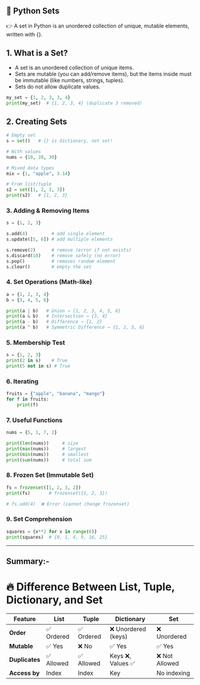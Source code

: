## 📘 Python Sets
👉 A set in Python is an unordered collection of unique, mutable elements, written with {}.

## 1. What is a Set?
* A set is an unordered collection of unique items.
* Sets are mutable (you can add/remove items), but the items inside must be immutable (like numbers, strings, tuples).
* Sets do not allow duplicate values.

```python
my_set = {1, 2, 3, 3, 4}
print(my_set)  # {1, 2, 3, 4} (duplicate 3 removed)
```

## 2. Creating Sets
```python
# Empty set
s = set()   # {} is dictionary, not set!

# With values
nums = {10, 20, 30}

# Mixed data types
mix = {1, "apple", 3.14}

# From list/tuple
s2 = set([1, 2, 2, 3])
print(s2)   # {1, 2, 3}
```

### 3. Adding & Removing Items
```python
s = {1, 2, 3}

s.add(4)         # add single element
s.update([5, 6]) # add multiple elements

s.remove(2)      # remove (error if not exists)
s.discard(10)    # remove safely (no error)
s.pop()          # removes random element
s.clear()        # empty the set
```

### 4. Set Operations (Math-like)
```python
a = {1, 2, 3, 4}
b = {3, 4, 5, 6}

print(a | b)   # Union → {1, 2, 3, 4, 5, 6}
print(a & b)   # Intersection → {3, 4}
print(a - b)   # Difference → {1, 2}
print(a ^ b)   # Symmetric Difference → {1, 2, 5, 6}
```

### 5. Membership Test 
```python
s = {1, 2, 3}
print(2 in s)    # True
print(5 not in s) # True
```

### 6. Iterating
```python
fruits = {"apple", "banana", "mango"}
for f in fruits:
    print(f)
```

### 7. Useful Functions
```python
nums = {5, 1, 7, 2}

print(len(nums))     # size
print(max(nums))     # largest
print(min(nums))     # smallest
print(sum(nums))     # total sum
```

### 8. Frozen Set (Immutable Set)
```python
fs = frozenset([1, 2, 3, 2])
print(fs)       # frozenset({1, 2, 3})

# fs.add(4)  ❌ Error (cannot change frozenset)
```

### 9. Set Comprehension 
```python
squares = {x**2 for x in range(6)}
print(squares)  # {0, 1, 4, 9, 16, 25}
```

--- 

## Summary:-










# 🔥 Difference Between List, Tuple, Dictionary, and Set

| Feature     | List      | Tuple     | Dictionary           | Set           |
|-------------|-----------|-----------|----------------------|---------------|
| **Order**   | ✅ Ordered | ✅ Ordered | ❌ Unordered (keys)  | ❌ Unordered  |
| **Mutable** | ✅ Yes     | ❌ No      | ✅ Yes               | ✅ Yes        |
| **Duplicates** | ✅ Allowed | ✅ Allowed | Keys ❌, Values ✅  | ❌ Not Allowed |
| **Access by** | Index   | Index     | Key                  | No indexing   |




